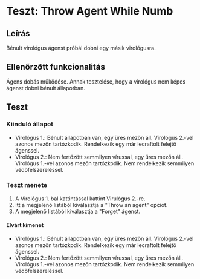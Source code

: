 # Teszt: Throw Agent While Numb

## Leírás

Bénult virológus ágenst próbál dobni egy másik virológusra.

## Ellenőrzött funkcionalitás

Ágens dobás működése. Annak tesztelése, hogy a virológus nem képes ágenst dobni bénult állapotban.

## Teszt

### Kiinduló állapot

- Virológus 1.: Bénult állapotban van, egy üres mezőn áll. Virológus 2.-vel azonos mezőn tartózkodik. Rendelkezik egy már lecraftolt felejtő ágenssel.
- Virológus 2.: Nem fertőzött semmilyen vírussal, egy üres mezőn áll. Virológus 1.-vel azonos mezőn tartózkodik. Nem rendelkezik semmilyen védőfelszereléssel.

### Teszt menete

1. A Virológus 1. bal kattintással kattint Virulógus 2.-re.
2. Itt a megjelenő listából kiválasztja a "Throw an agent" opciót.
3. A megjelenő listából kiválasztja a "Forget" ágenst.

#### Elvárt kimenet

- Virológus 1.: Bénult állapotban van, egy üres mezőn áll. Virológus 2.-vel azonos mezőn tartózkodik. Rendelkezik egy már lecraftolt felejtő ágenssel.
- Virológus 2.: Nem fertőzött semmilyen vírussal, egy üres mezőn áll. Virológus 1.-vel azonos mezőn tartózkodik. Nem rendelkezik semmilyen védőfelszereléssel.
